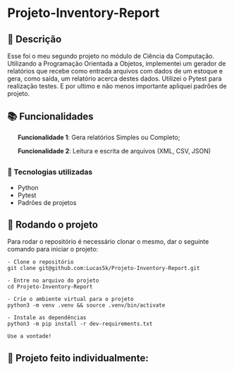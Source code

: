 # Projeto-Inventory-Report

## :memo: Descrição
<p>Esse foi o meu segundo projeto no módulo de Ciência da Computação. Utilizando a Programação Orientada a Objetos, implementei um gerador de relatórios que recebe como entrada arquivos com dados de um estoque e gera, como saída, um relatório acerca destes dados. Utilizei o Pytest para realização testes.
E por ultimo e não menos importante apliquei padrões de projeto.</p>

## :books: Funcionalidades
<ol><b>Funcionalidade 1</b>: Gera relatórios Simples ou Completo;</ol>
<ol><b>Funcionalidade 2</b>: Leitura e escrita de arquivos (XML, CSV, JSON)</ol>

## <h3>:wrench: Tecnologias utilizadas</h3>
* Python
* Pytest
* Padrões de projetos

## :rocket: Rodando o projeto
Para rodar o repositório é necessário clonar o mesmo, dar o seguinte comando para iniciar o projeto:
```
- Clone o repositório
git clone git@github.com:Lucas5k/Projeto-Inventory-Report.git

- Entre no arquivo do projeto
cd Projeto-Inventory-Report

- Crie o ambiente virtual para o projeto
python3 -m venv .venv && source .venv/bin/activate

- Instale as dependências
python3 -m pip install -r dev-requirements.txt

Use a vontade!

```
<!-- ## :soon: Implementação futura
* O que será implementado na próxima sprint? -->

## :handshake: Projeto feito individualmente:

<!-- ## :dart: Status do projeto -->
